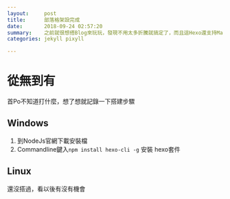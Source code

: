```yaml
---
layout:     post
title:      部落格架設完成
date:       2018-09-24 02:57:20
summary:    之前就很想搭Blog來玩玩，發現不用太多折騰就搞定了，而且這Hexo還支持Markdown語法
categories: jekyll pixyll

---
```

# 從無到有
首Po不知道打什麼，想了想就記錄一下搭建步驟

## Windows
1. 到NodeJs官網下載安裝檔
2. Commandline鍵入```npm install hexo-cli -g``` 安裝 hexo套件

## Linux
還沒搭過，看以後有沒有機會
